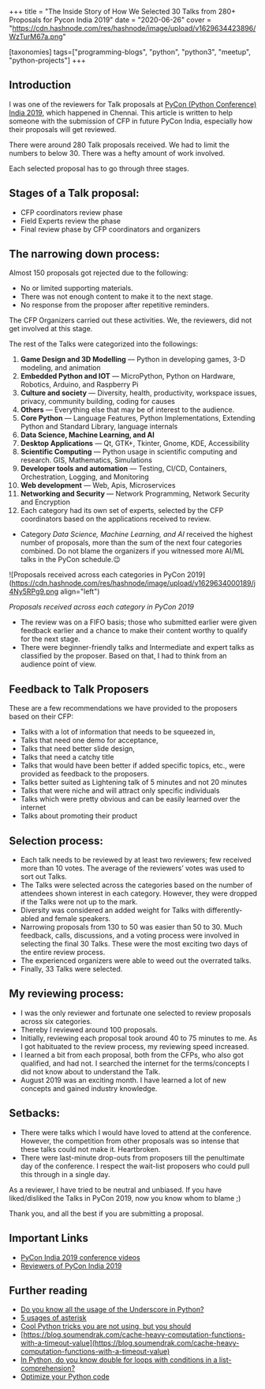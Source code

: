 +++
title = "The Inside Story of How We Selected 30 Talks from 280+ Proposals for Pycon India 2019"
date = "2020-06-26"
cover = "https://cdn.hashnode.com/res/hashnode/image/upload/v1629634423896/WzTurM67a.png"

[taxonomies]
tags=["programming-blogs", "python", "python3", "meetup", "python-projects"]
+++

## Introduction

I was one of the reviewers for Talk proposals at [PyCon (Python Conference) India 2019](https://in.pycon.org/2019/), which happened in Chennai. This article is written to help someone with the submission of CFP in future PyCon India, especially how their proposals will get reviewed.

There were around 280 Talk proposals received. We had to limit the numbers to below 30. There was a hefty amount of work involved.

Each selected proposal has to go through three stages.

## **Stages of a Talk proposal:**

- CFP coordinators review phase
- Field Experts review the phase
- Final review phase by CFP coordinators and organizers

## **The narrowing down process:**

Almost 150 proposals got rejected due to the following:

- No or limited supporting materials.
- There was not enough content to make it to the next stage.
- No response from the proposer after repetitive reminders.

The CFP Organizers carried out these activities. We, the reviewers, did not get involved at this stage.

The rest of the Talks were categorized into the followings:

1. **Game Design and 3D Modelling** — Python in developing games, 3-D modeling, and animation
2. **Embedded Python and IOT** — MicroPython, Python on Hardware, Robotics, Arduino, and Raspberry Pi
3. **Culture and society** — Diversity, health, productivity, workspace issues, privacy, community building, coding for causes
4. **Others** — Everything else that may be of interest to the audience.
5. **Core Python** — Language Features, Python Implementations, Extending Python and Standard Library, language internals
6. **Data Science, Machine Learning, and AI**
7. **Desktop Applications** — Qt, GTK+, Tkinter, Gnome, KDE, Accessibility
8. **Scientific Computing** — Python usage in scientific computing and research. GIS, Mathematics, Simulations
9. **Developer tools and automation** — Testing, CI/CD, Containers, Orchestration, Logging, and Monitoring
10. **Web development** — Web, Apis, Microservices
11. **Networking and Security** — Network Programming, Network Security and Encryption
12. Each category had its own set of experts, selected by the CFP coordinators based on the applications received to review.

- Category _Data Science, Machine Learning, and AI_ received the highest number of proposals, more than the sum of the next four categories combined. Do not blame the organizers if you witnessed more AI/ML talks in the PyCon schedule.😉

![Proposals received across each categories in PyCon 2019](https://cdn.hashnode.com/res/hashnode/image/upload/v1629634000189/j4Ny5RPg9.png align="left")

_Proposals received across each category in PyCon 2019_

- The review was on a FIFO basis; those who submitted earlier were given feedback earlier and a chance to make their content worthy to qualify for the next stage.
- There were beginner-friendly talks and Intermediate and expert talks as classified by the proposer. Based on that, I had to think from an audience point of view.

## Feedback to Talk Proposers

These are a few recommendations we have provided to the proposers based on their CFP:

- Talks with a lot of information that needs to be squeezed in,
- Talks that need one demo for acceptance,
- Talks that need better slide design,
- Talks that need a catchy title
- Talks that would have been better if added specific topics, etc., were provided as feedback to the proposers.
- Talks better suited as Lightening talk of 5 minutes and not 20 minutes
- Talks that were niche and will attract only specific individuals
- Talks which were pretty obvious and can be easily learned over the internet
- Talks about promoting their product

## **Selection process:**

- Each talk needs to be reviewed by at least two reviewers; few received more than 10 votes. The average of the reviewers’ votes was used to sort out Talks.
- The Talks were selected across the categories based on the number of attendees shown interest in each category. However, they were dropped if the Talks were not up to the mark.
- Diversity was considered an added weight for Talks with differently-abled and female speakers.
- Narrowing proposals from 130 to 50 was easier than 50 to 30. Much feedback, calls, discussions, and a voting process were involved in selecting the final 30 Talks. These were the most exciting two days of the entire review process.
- The experienced organizers were able to weed out the overrated talks.
- Finally, 33 Talks were selected.

## **My reviewing process:**

- I was the only reviewer and fortunate one selected to review proposals across six categories.
- Thereby I reviewed around 100 proposals.
- Initially, reviewing each proposal took around 40 to 75 minutes to me. As I got habituated to the review process, my reviewing speed increased.
- I learned a bit from each proposal, both from the CFPs, who also got qualified, and had not. I searched the internet for the terms/concepts I did not know about to understand the Talk.
- August 2019 was an exciting month. I have learned a lot of new concepts and gained industry knowledge.

## **Setbacks:**

- There were talks which I would have loved to attend at the conference. However, the competition from other proposals was so intense that these talks could not make it. Heartbroken.
- There were last-minute drop-outs from proposers till the penultimate day of the conference. I respect the wait-list proposers who could pull this through in a single day.

As a reviewer, I have tried to be neutral and unbiased. If you have liked/disliked the Talks in PyCon 2019, now you know whom to blame ;)

Thank you, and all the best if you are submitting a proposal.

## Important Links

- [PyCon India 2019 conference videos](https://www.youtube.com/watch?v=VUT386_GKI8&list=PL6GW05BfqWIfsflQt05LM3FTX6cd7PGps)
- [Reviewers of PyCon India 2019](https://in.pycon.org/2019/thank-you.html)

## Further reading

- [Do you know all the usage of the Underscore in Python?](https://blog.soumendrak.com/do-you-know-all-the-usage-of-the-underscore-in-python)
- [5 usages of asterisk](https://blog.soumendrak.com/5-usages-of-an-asterisk-in-python)
- [Cool Python tricks you are not using, but you should](https://blog.soumendrak.com/cool-python-tricks-you-are-not-using-but-you-should)
- [https://blog.soumendrak.com/cache-heavy-computation-functions-with-a-timeout-value](https://blog.soumendrak.com/cache-heavy-computation-functions-with-a-timeout-value)
- [In Python, do you know double for loops with conditions in a list-comprehension?](https://blog.soumendrak.com/in-python-do-you-know-double-for-loops-with-conditions-in-a-list-comprehension)
- [Optimize your Python code](https://blog.soumendrak.com/optimize-your-python-code-d7e9752e501e)
